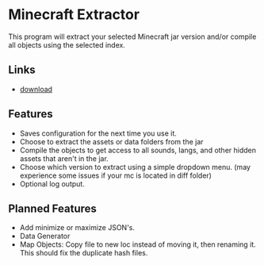 # Minecraft Extractor
This program will extract your selected Minecraft jar version and/or compile all objects using the selected index.

## Links
- [download](https://legopitstop.weebly.com/minecraft_extracter.html)

## Features
- Saves configuration for the next time you use it.
- Choose to extract the assets or data folders from the jar
- Compile the objects to get access to all sounds, langs, and other hidden assets that aren't in the jar.
- Choose which version to extract using a simple dropdown menu. (may experience some issues if your mc is located in diff folder)
- Optional log output.

## Planned Features
- Add minimize or maximize JSON's.
- Data Generator
- Map Objects: Copy file to new loc instead of moving it, then renaming it. This should fix the duplicate hash files.
